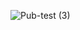 ![Pub-test (3)](https://github.com/Mineaurion/.github/assets/43312235/c242b3d4-bdee-469e-b166-4955152d955d)
